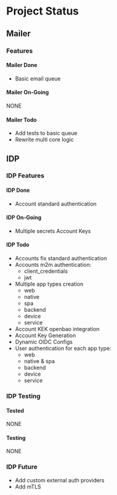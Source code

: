 # Project Status

## Mailer

### Features

#### Mailer Done

- Basic email queue

#### Mailer On-Going

NONE

#### Mailer Todo

- Add tests to basic queue
- Rewrite multi core logic

## IDP

### IDP Features

#### IDP Done

- Account standard authentication

#### IDP On-Going

- Multiple secrets Account Keys

#### IDP Todo

- Accounts fix standard authentication
- Accounts m2m authentication:
  - client_credentials
  - jwt
- Multiple app types creation
  - web
  - native
  - spa
  - backend
  - device
  - service
- Account KEK openbao integration
- Account Key Generation
- Dynamic OIDC Configs
- User authentication for each app type:
  - web
  - native & spa
  - backend
  - device
  - service

### IDP Testing

#### Tested

NONE

#### Testing

NONE

### IDP Future

- Add custom external auth providers
- Add mTLS
